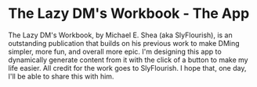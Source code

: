 # The Lazy DM's Workbook - The App

The Lazy DM's Workbook, by Michael E. Shea (aka SlyFlourish), is an outstanding publication that builds on his previous work to make DMing simpler, more fun, and overall more epic. I'm designing this app to dynamically generate content from it with the click of a button to make my life easier. All credit for the work goes to SlyFlourish. I hope that, one day, I'll be able to share this with him.
